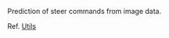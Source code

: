 Prediction of steer commands from image data.

Ref. 
[Utils](https://github.com/naokishibuya/car-behavioral-cloning)
